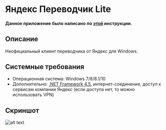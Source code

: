 # Яндекс Переводчик Lite
#### Данное приложение было написано по [этой](https://vscode.ru/prog-lessons/rabota-s-api-yandex-perevodchika.html) инструкции.
## Описание
Неофициальный клиент переводчика от Яндекс для Windows.
## Системные требования
* Операционная система: Windows 7/8/8.1/10
* Дополнительно: [.NET Framework 4.5](https://www.microsoft.com/ru-ru/download/details.aspx?id=30653), интернет-соединение, доступ к сервисам компании Яндекс (если доступа нет, то можно использовать VPN)
## Скриншот
![alt text](https://i.imgur.com/Yba5iuX.png) 
